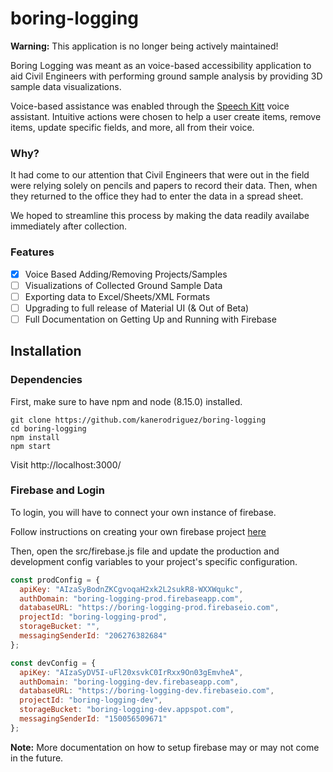 # boring-logging

**Warning:** This application is no longer being actively maintained!

Boring Logging was meant as an voice-based accessibility application to aid Civil Engineers with performing ground sample analysis by providing 3D sample data visualizations.

Voice-based assistance was enabled through the [Speech Kitt](https://github.com/TalAter/SpeechKITT) voice assistant. Intuitive actions were chosen to help a user create items, remove items, update specific fields, and more, all from their voice.

### Why?

It had come to our attention that Civil Engineers that were out in the field were relying solely on pencils and papers to record their data. Then, when they returned to the office they had to enter the data in a spread sheet.

We hoped to streamline this process by making the data readily availabe immediately after collection.

### Features

* [x] Voice Based Adding/Removing Projects/Samples
* [ ] Visualizations of Collected Ground Sample Data
* [ ] Exporting data to Excel/Sheets/XML Formats
* [ ] Upgrading to full release of Material UI (& Out of Beta)
* [ ] Full Documentation on Getting Up and Running with Firebase

## Installation

### Dependencies

First, make sure to have npm and node (8.15.0) installed.

```
git clone https://github.com/kanerodriguez/boring-logging
cd boring-logging
npm install
npm start
```
Visit http://localhost:3000/

### Firebase and Login

To login, you will have to connect your own instance of firebase. 

Follow instructions on creating your own firebase project [here]()

Then, open the src/firebase.js file and update the production and development config variables to your project's specific configuration.

```javascript
const prodConfig = {
  apiKey: "AIzaSyBodnZKCgvoqaH2xk2L2sukR8-WXXWqukc",
  authDomain: "boring-logging-prod.firebaseapp.com",
  databaseURL: "https://boring-logging-prod.firebaseio.com",
  projectId: "boring-logging-prod",
  storageBucket: "",
  messagingSenderId: "206276382684"
};

const devConfig = {
  apiKey: "AIzaSyDV5I-uFl20xsvkC0IrRxx9On03gEmvheA",
  authDomain: "boring-logging-dev.firebaseapp.com",
  databaseURL: "https://boring-logging-dev.firebaseio.com",
  projectId: "boring-logging-dev",
  storageBucket: "boring-logging-dev.appspot.com",
  messagingSenderId: "150056509671"
};
```

**Note:** More documentation on how to setup firebase may or may not come in the future.
